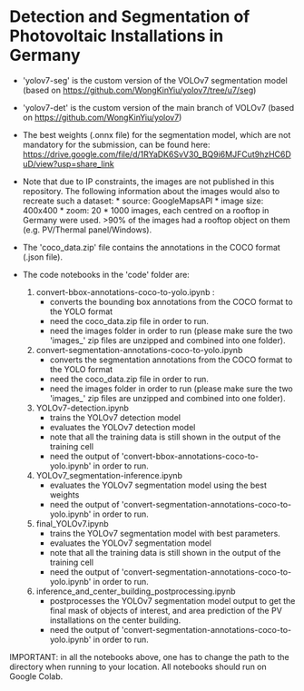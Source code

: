 # Detection and Segmentation of Photovoltaic Installations in Germany

- 'yolov7-seg' is the custom version of the VOLOv7 segmentation model (based on https://github.com/WongKinYiu/yolov7/tree/u7/seg)
- 'yolov7-det' is the custom version of the main branch of VOLOv7 (based on https://github.com/WongKinYiu/yolov7)

- The best weights (.onnx file) for the segmentation model, which are not mandatory for the submission, can be found here: https://drive.google.com/file/d/1RYaDK6SvV30_BQ9i6MJFCut9hzHC6DuD/view?usp=share_link

- Note that due to IP constraints, the images are not published in this repository. The following information about the images would also to recreate such a dataset:
      * source: GoogleMapsAPI
      * image size: 400x400
      * zoom: 20
      * 1000 images, each centred on a rooftop in Germany were used. >90\% of the images had a rooftop object on them (e.g. PV/Thermal panel/Windows). 

- The 'coco_data.zip' file contains the annotations in the COCO format (.json file).

- The code notebooks in the 'code' folder are:
    1. convert-bbox-annotations-coco-to-yolo.ipynb :
        - converts the bounding box annotations from the COCO format to the YOLO format
        - need the coco_data.zip file in order to run.
        - need the images folder in order to run (please make sure the two 'images_' zip files are unzipped and combined into one folder).
    2. convert-segmentation-annotations-coco-to-yolo.ipynb
        - converts the segmentation annotations from the COCO format to the YOLO format
        - need the coco_data.zip file in order to run.
        - need the images folder in order to run (please make sure the two 'images_' zip files are unzipped and combined into one folder).
    3. YOLOv7-detection.ipynb
        - trains the YOLOv7 detection model
        - evaluates the YOLOv7 detection model
        - note that all the training data is still shown in the output of the training cell
        - need the output of 'convert-bbox-annotations-coco-to-yolo.ipynb' in order to run.
    4. YOLOv7_segmentation-inference.ipynb
        - evaluates the YOLOv7 segmentation model using the best weights
        - need the output of 'convert-segmentation-annotations-coco-to-yolo.ipynb' in order to run.
    5. final_YOLOv7.ipynb
        - trains the YOLOv7 segmentation model with best parameters.
        - evaluates the YOLOv7 segmentation model
        - note that all the training data is still shown in the output of the training cell
        - need the output of 'convert-segmentation-annotations-coco-to-yolo.ipynb' in order to run.
    6. inference_and_center_building_postprocessing.ipynb
        - postprocesses the YOLOv7 segmentation model output to get the final mask of objects of interest, and area prediction of the PV installations on the center building.
        - need the output of 'convert-segmentation-annotations-coco-to-yolo.ipynb' in order to run.

IMPORTANT: in all the notebooks above, one has to change the path to the directory when running to your location. All notebooks should run on Google Colab. 
